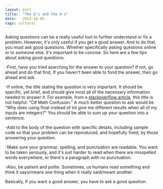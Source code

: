 ```yaml
---
layout: post
title:  "The Q's and the A's"
date:   2014-10-05
tags: cultural
---
```


Asking questions can be a really useful tool to further understand or fix a problem.  However, it's only useful if you get a good answer.  And to do that, you must ask good questions.  Whether specifically  asking questions online or to someone else, it's important to be concise.  So here are a few tips about asking good questions:

-First, have you tried searching for the answer to your question?  If not, go ahead and do that first,  If you haven't been able to fond the answer, then go ahead and ask.

-If online, the title stating the question is very important.  It should be specific, yet brief, and should give most all of the necessary information needed to answer it.  For example, from a [stackoverflow article](http://stackoverflow.com/help/how-to-ask"), this title is not helpful: "C# Math Confusion." A much better question to ask would be "Why does using float instead of int give me different results when all of my inputs are integers?" You should be able to sum up your question into a sentence.

-Add to the body of the question with specific details, including sample code so that your problem can be reproduced, and hopefully fixed, by those answering your question.

-Make sure your grammar, spelling, and punctuation are readable.  You want to be taken seriously, and it's just harder to read when there are misspelled words everywhere, or there's a paragraph with no punctuation.

-Also, be patient and polite.  Sometimes, us humans read something and think it says/means one thing when it really said/meant another.

Basically, if you want a good answer, you have to ask a good question.
